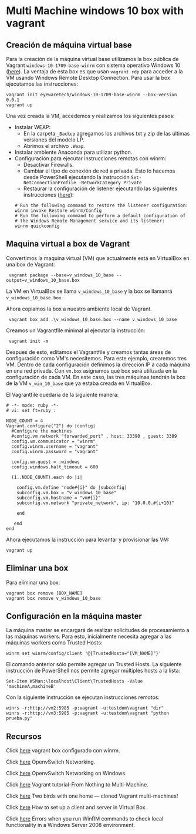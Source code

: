 # Multi Machine windows 10 box with vagrant

## Creación de máquina virtual base

Para la creación de la máquina virtual base utilizamos la box pública de Vagrant ```windows-10-1709-base-winrm``` con sistema operativo Windows 10 ([here](https://app.vagrantup.com/eyewaretech/boxes/windows-10-1709-base-winrm "Title")). La ventaja de esta box es que usan ```vagrant rdp``` para acceder a la VM usando Windows Remote Desktop Connection. Para usar la box ejecutamos las instrucciones:

```
vagrant init eyewaretech/windows-10-1709-base-winrm --box-version 0.0.1
vagrant up
```

Una vez creada la VM, accedemos y realizamos los siguientes pasos:
* Instalar WEAP:
	* En la carpeta ```_Backup``` agregamos los archivos txt y zip de las últimas versiones del modelo LP.
	* Abrimos el archivo ```.Weap```.
* Instalar ambiente Anaconda para utilizar python.
* Configuración para ejecutar instrucciones remotas con winrm:
	* Desactivar Firewalls.
	* Cambiar el tipo de conexión de red a privada. Esto lo hacemos desde PowerShell ejecutando la instrucción ```Set-NetConnectionProfile -NetworkCategory Private```
	* Restaurar la configuración de listener ejecutando las siguientes instrucciones ([here](https://docs.microsoft.com/en-us/troubleshoot/windows-client/system-management-components/errors-when-you-run-winrm-commands "Title")):
	 ```
	 # Run the following command to restore the listener configuration:
	 winrm invoke Restore winrm/Config
	 # Run the following command to perform a default configuration of 
	 # the Windows Remote Management service and its listener:
	 winrm quickconfig
	 ```


## Maquina virtual a box de Vagrant
Convertimos la maquina virtual (VM) que actualmente está en VirtualBox en una box de Vagrant:

```
 vagrant package --base=v_windows_10_base --output=v_windows_10_base.box
```

La VM en VirtualBox se llama ```v_windows_10_base``` y la box se llamanrá ```v_windows_10_base.box```.

Ahora copiamos la box a nuestro ambiente local de Vagrant.

```
 vagrant box add .\v_windows_10_base.box --name v_windows_10_base
```

Creamos un Vagrantfile minimal al ejecutar la instrucción:

```
 vagrant init -m
```

Despues de esto, editamos el Vagrantfile y creamos tantas áreas de configuración como VM's necesitemos. Para este ejemplo, crearemos tres VM. Dentro de cada configuración definimos la dirección IP a cada máquina en una red privada. Con ```vm.box``` asignamos qué box será utilizada en la configuración de cada VM. En este caso, las tres máquinas tendrán la box de la VM ```v_win_10_base``` que ya estaba creada en VirtualBox. 

El Vagrantfile quedaría de la siguiente manera:
```
# -*- mode: ruby -*-
# vi: set ft=ruby :

NODE_COUNT = 4
Vagrant.configure("2") do |config|
  #Configure the machines
  #config.vm.network "forwarded_port" , host: 33390 , guest: 3389   
  config.vm.communicator = "winrm"
  config.winrm.username = "vagrant"
  config.winrm.password = "vagrant"
	
  config.vm.guest = :windows
  config.windows.halt_timeout = 600

  (1..NODE_COUNT).each do |i|

    config.vm.define "node#{i}" do |subconfig|
    subconfig.vm.box = "v_windows_10_base"
    subconfig.vm.hostname = "vm#{i}"
    subconfig.vm.network "private_network", ip: "10.0.0.#{i+10}"

    end
  
   end
end
```

Ahora ejecutamos la instrucción para levantar y provisionar las VM:

```
vagrant up
```


## Eliminar una box

Para eliminar una box: 

```
vagrant box remove [BOX_NAME]
vagrant box remove v_windows_10_base
```

## Configuración en la máquina master

La máquina master se encargará de realizar solicitudes de procesamiento a las máquinas workers. Para esto, inicialmente necesita agregar a las máquinas workers como Trusted Hosts:

```
winrm set winrm/config/client '@{TrustedHosts="[VM_NAME]"}'
```

El comando anterior sólo permite agregar un Trusted Hosts. La siguiente instrucción de PowerShell nos permite agregar múltiples hosts a la lista:

```
Set-Item WSMan:\localhost\Client\TrustedHosts -Value 'machineA,machineB'
```

Con la siguiente instrucción se ejecutan instrucciones remotos:

```
winrs -r:http://vm2:5985 -p:vagrant -u:testdom\vagrant "dir"
winrs -r:http://vm3:5985 -p:vagrant -u:testdom\vagrant "python prueba.py"
```

## Recursos

Click [here](https://app.vagrantup.com/eyewaretech/boxes/windows-10-1709-base-winrm "Title") vagrant box configurado con winrm.

Click [here](https://sites.google.com/a/orabuntu-lxc.com/brandydandyoracle/openvswitch-ovs/configuring-virtualbox-vms-for-openvswitch-networking "Title") OpenvSwitch Networking.

Click [here](https://docs.openvswitch.org/en/latest/intro/install/windows/ "Title") OpenvSwitch Networking on Windows.

Click [here](https://manski.net/2016/09/vagrant-multi-machine-tutorial/ "Title") Vagrant tutorial-From Nothing to Multi-Machine.

Click [here](https://medium.com/oracledevs/two-birds-with-one-home-cloned-vagrant-multi-machines-2ee5ba75fad8 "Title") Two birds with one home — cloned Vagrant multi-machines!

Click [here](https://www.youtube.com/watch?v=xxKmakXetv4 "Title") How to set up a client and server in Virtual Box.


Click [here](https://docs.microsoft.com/en-us/troubleshoot/windows-client/system-management-components/errors-when-you-run-winrm-commands "Title") Errors when you run WinRM commands to check local functionality in a Windows Server 2008 environment.